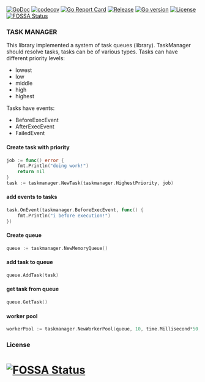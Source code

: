 
[![GoDoc](http://img.shields.io/badge/go-documentation-blue.svg?style=flat-square)](http://godoc.org/github.com/Delgus/taskmanager)
[![codecov](https://codecov.io/gh/Delgus/taskmanager/branch/master/graph/badge.svg)](https://codecov.io/gh/Delgus/taskmanager)
[![Go Report Card](https://goreportcard.com/badge/github.com/delgus/taskmanager)](https://goreportcard.com/report/github.com/delgus/taskmanager)
[![Release](https://img.shields.io/github/v/release/delgus/taskmanager)](https://img.shields.io/github/v/release/delgus/taskmanager)
[![Go version](https://img.shields.io/github/go-mod/go-version/delgus/taskmanager)](https://img.shields.io/github/go-mod/go-version/delgus/taskmanager)
[![License](http://img.shields.io/badge/license-mit-blue.svg?style=flat-square)](https://raw.githubusercontent.com/delgus/taskmanager/master/LICENSE)
[![FOSSA Status](https://app.fossa.io/api/projects/git%2Bgithub.com%2FDelgus%2Ftaskmanager.svg?type=shield)](https://app.fossa.io/projects/git%2Bgithub.com%2FDelgus%2Ftaskmanager?ref=badge_shield)


### TASK MANAGER

This library implemented a system of task queues (library).
TaskManager should resolve tasks, tasks can be of various types.
Tasks can have different priority levels:

 - lowest
 - low
 - middle
 - high
 - highest

Tasks have events:

 - BeforeExecEvent
 - AfterExecEvent
 - FailedEvent
 
#### Create task with priority

```go
job := func() error {
	fmt.Println("doing work!")
	return nil
}
task := taskmanager.NewTask(taskmanager.HighestPriority, job)
```

#### add events to tasks
```go
task.OnEvent(taskmanager.BeforeExecEvent, func() {
	fmt.Println("i before execution!")
})
```

#### Create queue
```go
queue := taskmanager.NewMemoryQueue()
```

#### add task to queue
```go
queue.AddTask(task)
```

#### get task from queue
```go
queue.GetTask()
```

#### worker pool
```go
workerPool := taskmanager.NewWorkerPool(queue, 10, time.Millisecond*50, logger)
```



### License  

[![FOSSA Status](https://app.fossa.io/api/projects/git%2Bgithub.com%2FDelgus%2Ftaskmanager.svg?type=large)](https://app.fossa.io/projects/git%2Bgithub.com%2FDelgus%2Ftaskmanager?ref=badge_large)
=======
